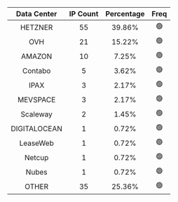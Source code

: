 | Data Center | IP Count | Percentage | Freq |
|:------------:|:--------:|:-----------:|:-----:|
| HETZNER | 55 | 39.86% | 🟢 |
| OVH | 21 | 15.22% | 🟢 |
| AMAZON | 10 | 7.25% | 🟢 |
| Contabo | 5 | 3.62% | 🟢 |
| IPAX | 3 | 2.17% | 🟢 |
| MEVSPACE | 3 | 2.17% | 🟢 |
| Scaleway | 2 | 1.45% | 🟢 |
| DIGITALOCEAN | 1 | 0.72% | 🟢 |
| LeaseWeb | 1 | 0.72% | 🟢 |
| Netcup | 1 | 0.72% | 🟢 |
| Nubes | 1 | 0.72% | 🟢 |
| OTHER | 35 | 25.36% | 🟢 |